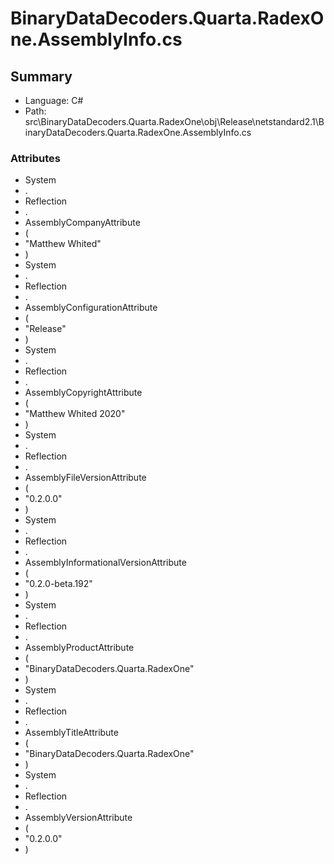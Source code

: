 ﻿# BinaryDataDecoders.Quarta.RadexOne.AssemblyInfo.cs

## Summary

* Language: C#
* Path: src\BinaryDataDecoders.Quarta.RadexOne\obj\Release\netstandard2.1\BinaryDataDecoders.Quarta.RadexOne.AssemblyInfo.cs

### Attributes

 - System
 - .
 - Reflection
 - .
 - AssemblyCompanyAttribute
 - (
 - "Matthew Whited"
 - )
 - System
 - .
 - Reflection
 - .
 - AssemblyConfigurationAttribute
 - (
 - "Release"
 - )
 - System
 - .
 - Reflection
 - .
 - AssemblyCopyrightAttribute
 - (
 - "Matthew Whited 2020"
 - )
 - System
 - .
 - Reflection
 - .
 - AssemblyFileVersionAttribute
 - (
 - "0.2.0.0"
 - )
 - System
 - .
 - Reflection
 - .
 - AssemblyInformationalVersionAttribute
 - (
 - "0.2.0-beta.192"
 - )
 - System
 - .
 - Reflection
 - .
 - AssemblyProductAttribute
 - (
 - "BinaryDataDecoders.Quarta.RadexOne"
 - )
 - System
 - .
 - Reflection
 - .
 - AssemblyTitleAttribute
 - (
 - "BinaryDataDecoders.Quarta.RadexOne"
 - )
 - System
 - .
 - Reflection
 - .
 - AssemblyVersionAttribute
 - (
 - "0.2.0.0"
 - )

